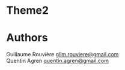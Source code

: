 Theme2
======

Authors
=======
Guillaume Rouvière <gllm.rouviere@gmail.com>  
Quentin Agren <quentin.agren@gmail.com>